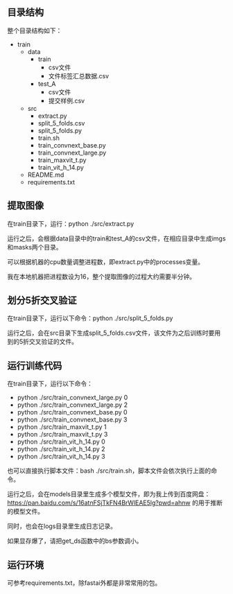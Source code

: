 ## 目录结构

整个目录结构如下：
- train
    - data
        - train
            - csv文件
            - 文件标签汇总数据.csv
        - test_A
            - csv文件
            - 提交样例.csv
    - src
        - extract.py
        - split_5_folds.csv
        - split_5_folds.py
        - train.sh
        - train_convnext_base.py
        - train_convnext_large.py
        - train_maxvit_t.py
        - train_vit_h_14.py
    - README.md
    - requirements.txt
    
## 提取图像

在train目录下，运行：python ./src/extract.py

运行之后，会根据data目录中的train和test_A的csv文件，在相应目录中生成imgs和masks两个目录。

可以根据机器的cpu数量调整进程数，即extract.py中的processes变量。

我在本地机器把进程数设为16，整个提取图像的过程大约需要半分钟。

## 划分5折交叉验证

在train目录下，运行以下命令：python ./src/split_5_folds.py

运行之后，会在src目录下生成split_5_folds.csv文件，该文件为之后训练时要用到的5折交叉验证的文件。


## 运行训练代码

在train目录下，运行以下命令：
- python ./src/train_convnext_large.py 0
- python ./src/train_convnext_large.py 2
- python ./src/train_convnext_base.py 0
- python ./src/train_convnext_base.py 3
- python ./src/train_maxvit_t.py 1
- python ./src/train_maxvit_t.py 3
- python ./src/train_vit_h_14.py 0
- python ./src/train_vit_h_14.py 2
- python ./src/train_vit_h_14.py 3

也可以直接执行脚本文件：bash ./src/train.sh，脚本文件会依次执行上面的命令。

运行之后，会在models目录里生成多个模型文件，即为我上传到百度网盘：https://pan.baidu.com/s/16atnFSjTkFN4BrWlEAE5lg?pwd=ahnw 的用于推断的模型文件。

同时，也会在logs目录里生成日志记录。

如果显存爆了，请把get_ds函数中的bs参数调小。

## 运行环境

可参考requirements.txt，除fastai外都是非常常用的包。